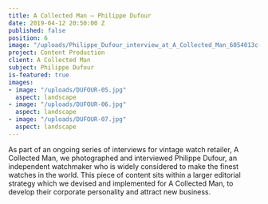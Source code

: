 ```yaml
---
title: A Collected Man – Philippe Dufour
date: 2019-04-12 20:50:00 Z
published: false
position: 6
image: "/uploads/Philippe_Dufour_interview_at_A_Collected_Man_6054013c-4afd-49d2-912b-ea8a77d00d74.jpg"
project: Content Production
client: A Collected Man
subject: Philippe Dufour
is-featured: true
images:
- image: "/uploads/DUFOUR-05.jpg"
  aspect: landscape
- image: "/uploads/DUFOUR-06.jpg"
  aspect: landscape
- image: "/uploads/DUFOUR-07.jpg"
  aspect: landscape
---
```


As part of an ongoing series of interviews for vintage watch retailer, A Collected Man, we photographed and interviewed Philippe Dufour, an independent watchmaker who is widely considered to make the finest watches in the world. This piece of content sits within a larger editorial strategy which we devised and implemented for A Collected Man, to develop their corporate personality and attract new business.